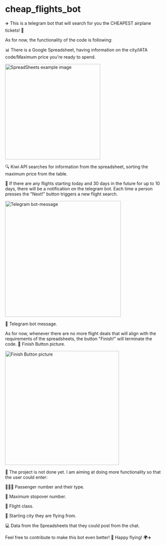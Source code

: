 # cheap_flights_bot
✈️ This is a telegram bot that will search for you the CHEAPEST airplane tickets! 💸

As for now, the functionality of the code is following:

📊 There is a Google Spreadsheet, having information on the city/IATA code/Maximum price you're ready to spend. 
   
<img width="308" alt="SpreadSheets example image" src="https://github.com/aishasalim/cheap_flights_bot/assets/87562264/74e98873-f30f-4463-8f3e-f28fc5dcfe7f">

🔍 Kiwi API searches for information from the spreadsheet, sorting the maximum price from the table.

📅 If there are any flights starting today and 30 days in the future for up to 10 days, there will be a notification on the telegram bot. Each time a person presses the "Next!" button triggers a new flight search.
   
<img width="374" alt="Telegram bot-message" src="https://github.com/aishasalim/cheap_flights_bot/assets/87562264/2db1c02e-5f29-412e-946f-92831775ed26">

💬 Telegram bot message.

As for now, whenever there are no more flight deals that will align with the requirements of the spreadsheets, the button "Finish!" will terminate the code. 🚫 Finish Button picture.

<img width="368" alt="Finish Button picture" src="https://github.com/aishasalim/cheap_flights_bot/assets/87562264/a62204dc-e46d-4104-aa96-4723727198e8">

🔨 The project is not done yet. I am aiming at doing more functionality so that the user could enter:

🧑‍🤝‍🧑 Passenger number and their type. 

🚏 Maximum stopover number.

🛫 Flight class.

🌇 Starting city they are flying from.

💻 Data from the Spreadsheets that they could post from the chat.

Feel free to contribute to make this bot even better! 🤝 Happy flying! 🌍✈️

